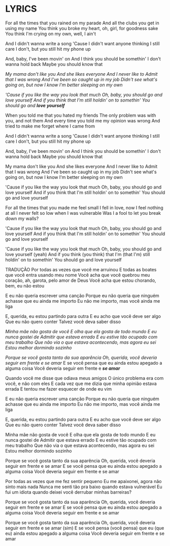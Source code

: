 # LYRICS
For all the times that you rained on my parade And all the clubs you get in using my
name You think you broke my heart, oh, girl, for goodness sake You think I'm crying on my own, well, I ain't

And I didn't wanna write a song 'Cause I didn't want anyone thinking I still care I don't, but you still hit my phone up

And, baby, I've been movin' on And I think you should be somethin' I don't wanna hold back Maybe you should know that

*My mama don't like you And she likes everyone And I never like to Admit that I was*
*wrong And I've been so caught up in my job Didn't see what's going on, but now I know I'm better sleeping on my own*

*'Cause if you like the way you look that much Oh, baby, you should go and love*
*yourself And if you think that I'm still holdin' on to somethin' You should go and*
***love yourself***

When you told me that you hated my friends The only problem was with you, and not them And every time you told me my opinion was wrong And tried to make me forget where I
came from

And I didn't wanna write a song 'Cause I didn't want anyone thinking I still care I don't, but you still hit my phone up

And, baby, I've been movin' on And I think you should be somethin' I don't wanna hold back Maybe you should know that

My mama don't like you And she likes everyone And I never like to Admit that I was
wrong And I've been so caught up in my job Didn't see what's going on, but now I know I'm better sleeping on my own

'Cause if you like the way you look that much Oh, baby, you should go and love
yourself And if you think that I'm still holdin' on to somethin' You should go and love yourself

For all the times that you made me feel small I fell in love, now I feel nothing at all I never felt so low when I was vulnerable Was I a fool to let you break down my walls?

'Cause if you like the way you look that much Oh, baby, you should go and love
yourself And if you think that I'm still holdin' on to somethin' You should go and love yourself

'Cause if you like the way you look that much Oh, baby, you should go and love
yourself (yeah) And if you think (you think) that I'm (that I'm) still holdin' on to somethin' You should go and love yourself


TRADUÇÃO
Por todas as vezes que você me arruinou E todas as boates que você entra usando meu nome Você acha que você quebrou meu coração, ah, garota, pelo amor de Deus Você acha que estou chorando, bem, eu não estou

E eu não queria escrever uma canção Porque eu não queria que ninguém achasse que eu ainda me importo Eu não me importo, mas você ainda me liga

E, querida, eu estou partindo para outra E eu acho que você deve ser algo Que eu não quero conter Talvez você deva saber disso

*Minha mãe não gosta de você E olha que ela gosta de todo mundo E eu nunca gostei de Admitir que estava errado E eu estive tão ocupado com meu trabalho Que não via o que estava acontecendo, mas agora eu sei Estou melhor dormindo sozinho*

*Porque se você gosta tanto da sua aparência Oh, querida, você deveria seguir em frente e *se amar** E se você pensa que eu ainda estou apegado a alguma coisa Você deveria
seguir em frente e ***se amar***

Quando você me disse que odiava meus amigos O único problema era com você, e não com eles E cada vez que me dizia que minha opinião estava errada E tentou me fazer
esquecer de onde eu vim

E eu não queria escrever uma canção Porque eu não queria que ninguém achasse que eu ainda me importo Eu não me importo, mas você ainda me liga

E, querida, eu estou partindo para outra E eu acho que você deve ser algo Que eu não quero conter Talvez você deva saber disso

Minha mãe não gosta de você E olha que ela gosta de todo mundo E eu nunca gostei de Admitir que estava errado E eu estive tão ocupado com meu trabalho Que não via o que estava acontecendo, mas agora eu sei Estou melhor dormindo sozinho

Porque se você gosta tanto da sua aparência Oh, querida, você deveria seguir em frente e se amar E se você pensa que eu ainda estou apegado a alguma coisa Você deveria
seguir em frente e se amar

Por todas as vezes que me fez sentir pequeno Eu me apaixonei, agora não sinto mais nada Nunca me senti tão pra baixo quando estava vulnerável Eu fui um idiota quando deixei você derrubar minhas barreiras?

Porque se você gosta tanto da sua aparência Oh, querida, você deveria seguir em frente e se amar E se você pensa que eu ainda estou apegado a alguma coisa Você deveria
seguir em frente e se amar

Porque se você gosta tanto da sua aparência Oh, querida, você deveria seguir em frente e se amar (sim) E se você pensa (você pensa) que eu (que eu) ainda estou apegado a
alguma coisa Você deveria seguir em frente e se amar